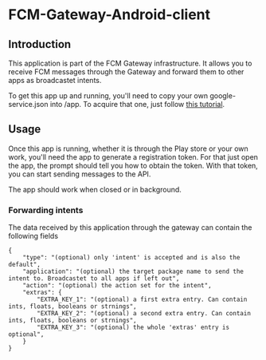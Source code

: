 # FCM-Gateway-Android-client

## Introduction

This application is part of the FCM Gateway infrastructure.
It allows you to receive FCM messages through the Gateway and forward them to other apps
as broadcastet intents.

To get this app up and running, you'll need to copy your own google-service.json into /app.
To acquire that one, just follow [this tutorial](https://firebase.google.com/docs/android/setup?hl=de#console).

## Usage
Once this app is running, whether it is through the Play store or your own work, you'll need
the app to generate a registration token. For that just open the app, the prompt should tell you how to 
obtain the token.
With that token, you can start sending messages to the API.

The app should work when closed or in background.

### Forwarding intents

The data received by this application through the gateway can contain the following fields

```
{
    "type": "(optional) only 'intent' is accepted and is also the default",
    "application": "(optional) the target package name to send the intent to. Broadcastet to all apps if left out",
    "action": "(optional) the action set for the intent",
    "extras": {
        "EXTRA_KEY_1": "(optional) a first extra entry. Can contain ints, floats, booleans or strnings",
        "EXTRA_KEY_2": "(optional) a second extra entry. Can contain ints, floats, booleans or strnings",
        "EXTRA_KEY_3": "(optional) the whole 'extras' entry is optional",
    }
}
```